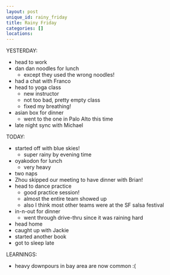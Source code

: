 ```yaml
---
layout: post
unique_id: rainy_friday
title: Rainy Friday
categories: []
locations: 
---
```


YESTERDAY:
* head to work
* dan dan noodles for lunch
  * except they used the wrong noodles!
* had a chat with Franco
* head to yoga class
  * new instructor
  * not too bad, pretty empty class
  * fixed my breathing!
* asian box for dinner
  * went to the one in Palo Alto this time
* late night sync with Michael

TODAY:
* started off with blue skies!
  * super rainy by evening time
* oyakodon for lunch
  * very heavy
* two naps
* Zhou skipped our meeting to have dinner with Brian!
* head to dance practice
  * good practice session!
  * almost the entire team showed up
  * also I think most other teams were at the SF salsa festival
* in-n-out for dinner
  * went through drive-thru since it was raining hard
* head home
* caught up with Jackie
* started another book
* got to sleep late

LEARNINGS:
* heavy downpours in bay area are now common :(
